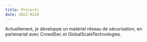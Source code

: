 ```yaml
---
title: Projects
date: 2022-0220
---
```


Actuellement, je développe un matériel réseau de sécurisation, en partenariat avec CrowdSec et GlobalScaleTechnologies.